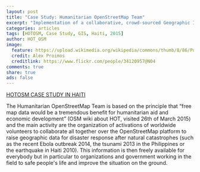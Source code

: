 ```yaml
---
layout: post
title: "Case Study: Humanitarian OpenStreetMap Team"
excerpt: "Implementation of a collaborative, crowd-sourced Geographic Information System for humanitarian aid and economic development."
categories: articles
tags: [HOTOSM, Case Study, GIS, Haiti, 2015]
author: HOT_OSM
image:
  feature: https://upload.wikimedia.org/wikipedia/commons/thumb/8/86/Port_Au_Prince%2C_Haiti_%287664274188%29.jpg/1280px-Port_Au_Prince%2C_Haiti_%287664274188%29.jpg
  credit: Alex Proimos
  creditlink: https://www.flickr.com/people/34120957@N04
comments: true
share: true
ads: false
---
```


[HOTOSM CASE STUDY IN HAITI](http://felix.delattre.de/weblog/2015/04/18/case-study-humanitarian-openstreetmap-team)

The Humanitarian OpenStreetMap Team is based on the principle that “free map data would be a tremendous benefit for humanitarian aid and economic development” (OSM wiki about HOT, visited 26th of March 2015) and the main activity are the organization of activations of worldwide volunteers to collaborate all together over the OpenStreetMap platform to raise geographic data for disaster response after natural catastrophes (such as the recent Ebola outbreak 2014, the tsunami 2013 in the Philippines or the earthquake in Haiti 2010). This information is then freely available for everybody but in particular to organizations and government working in the field to safe people's life and improve the situation on the ground.
